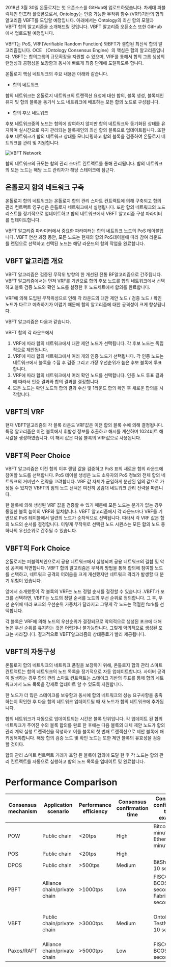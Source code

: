 

2018년 3월 30일 온톨로지는 첫 오픈소스를 GitHub에 업로드하였습니다. 차세대 퍼블릭체인 인프라 플랫폼으로서, Ontology는 인증 가능한 무작위 함수 (VRF)기반의 합의 알고리즘 VBFT를 도입할 예정입니다. 아래에서는 Ontology의 최신 합의 모델과 VBFT 합의 알고리즘을 소개해드릴 것입니다. VBFT 알고리즘 오픈소스 또한 GitHub에서 업로드될 예정입니다.

VBFT는 PoS, VRF(Verifiable Random Function) 와BFT가 결합된 최신식 합의 알고리즘입니다.
OCE （Ontology Consensus Engine）의 핵심은 합의 알고리즘입니다. VBFT는 합의그룹의 규모확장을 지원할 수 있으며, VRF를 통해서 합의 그룹 생성의 랜덤성과 공평성을 보장함과 동시에 빠르게 최종 단계에 도달하도록 합니다.

온톨로지 핵심 네트워크의 주요 내용은 아래와 같습니다.

* 합의 네트워크

>
합의 네트워크는 온톨로지 네트워크의 트랜잭션 요청에 대한 합의, 블록 생성, 블록체인 유지 및 합의 블록을 동기식 노드 네트워크에 배포하는 모든 합의 노드로 구성됩니다.

* 합의 후보 네트워크

>
후보 네트워크중의 노드는 합의에 참여하지 않지만 합의 네트워크와 동기화된 상태를 유지하며 실시간으로 유지 관리되는 블록체인의 최신 합의 블록으로 업데이트됩니다. 또한 후보 네트워크가 합의 네트워크 상태를 모니터링하고 합의 블록을 검증하여 온톨로지 네트워크를 관리 및 지원합니다.

![VBFT Network](https://raw.githubusercontent.com/ontio/documentation/master/vbft-intro/images/vbft-network.jpeg)

합의 네트워크의 규모는 합의 관리 스마트 컨트랙트를 통해 관리됩니다. 
합의 네트워크의 모든 노드는 해당 노드 관리자가 해당 스테이크에 잠근다.

## 온톨로지 합의 네트워크 구축

온톨로지 합의 네트워크는 온톨로지 합의 관리 스마트 컨트랙트에 의해 구축되고 합의 관리 컨트랙트 영구성은 온톨로지 네트워크에서 실행됩니다. 또한 합의 네트워크의 노드 리스트를 정기적으로 업데이트하고 합의 네트워크에서 VBFT 알고리즘 구성 파라미터를 업데이트합니다.

VBFT 알고리즘 파라미터에서 중요한 파라미터는 합의 네트워크 노드의 PoS 테이블입니다. VBFT 연산 과정 동안, 모든 노드는 현재의 합의 PoS테이블에 따라 참여 라운드를 랜덤으로 선택하고 선택된 노드는 해당 라운드의 합의 작업을 완료합니다.

## VBFT 알고리즘 개요

VBFT 알고리즘은 검증된 무작위 방향의 한 개선된 전통 BF알고리즘으로 간주됩니다. VBFT 알고리즘에서는 먼저 VRF를 기반으로 합의 후보 노드를 합의 네트워크에서 선택하고 블록 검증 노드와 확인 노드를 설정한 후 노드세트에서 합의를 완료합니다.

VRF에 의해 도입된 무작위성으로 인해 각 라운드의 대안 제안 노드 / 검증 노드 / 확인 노드가 다르고 예측하기가 어렵기 때문에 합의 알고리즘에 대한 공격성이 크게 향상됩니다.

VBFT 알고리즘은 다음과 같습니다.

VBFT 합의 각 라운드에서

1. VRF에 따라 합의 네트워크에서 대안 제안 노드가 선택됩니다. 각 후보 노드는 독립적으로 제안됩니다.
2. VRF에 따라 합의 네트워크에서 여러 개의 인증 노드가 선택됩니다. 각 인증 노드는 네트워크에서 블록을 수집 후 검증 그리고 가장 우선순위가 높은 후보 블록에 투표합니다.
3. VRF에 따라 합의 네트워크에서 여러 확인 노드를 선택합니다. 인증 노드 투표 결과에 따라서 인증 결과와 합의 결과를 결정합니다.
4. 모든 노드는 확인 노드의 합의 결과 수신 및 1라운드 합의 확인 후 새로운 합의를 시작합니다.


## VBFT의 VRF

현재 VBFT알고리즘의 각 블록 라운드 VRF값은 이전 합의 블록 수에 의해 결정됩니다. 특정 알고리즘은 이전 블록에서 휘발성 정보를 추출하고 해시를 계산하며 1024비트 해시값을 생성하였습니다. 이 해시 값은 다음 블록의 VRF값으로 사용됩니다.


## VBFT의 Peer Choice

VBFT 알고리즘은 이전 합의 이후 랜덤 값을 검증하고 PoS 표의 새로운 합의 라운드에 참여할 노드를 선택합니다. PoS 테이블 생성은 노드 소유자의 PoS 정보와 전체 합의 네트워크의 거버넌스 전략을 고려합니다. VRF 값 자체가 균일하게 분산된 임의 값으로 가정될 수 있지만 VBFT의 임의 노드 선택은 여전히 공감대 네트워크 관리 전략을 따릅니다.

한 블록에 의해 생성된 VRF 값을 검증할 수 있기 때문에 모든 노드는 분기가 없는 경우 동일한 블록 높이의 VRF와 일치합니다. VBFT 알고리즘에서 각 라운드마다 VRF를 기반으로 PoS 테이블에서 일련의 노드가 순차적으로 선택됩니다. 따라서 각 VRF 값은 합의 노드의 순서를 결정합니다. 이렇게 무작위로 선택된 노드 시퀀스는 모든 합의 노드 중 하나의 우선순위로 간주될 수 있습니다.


## VBFT의 Fork Choice

온톨로지는 퍼블릭체인으로서 공용 네트워크에서 실행되며 공용 네트워크의 결함 및 악성 공격에 직면합니다. VBFT 합의 알고리즘은 무작위 방법을 통해 합의에 참여할 노드를 선택하고, 네트워크 공격의 어려움을 크게 개선했지만 네트워크 격리가 발생할 때 분기 위험이 있습니다.

앞에서 소개했듯이 각 블록의 VRF는 노드 정렬 순서를 결정할 수 있습니다 .VBFT가 포크를 선택하면, VBFT는 노드의 정렬 순서를 노드의 우선 순위로 정의합니다. 그 후, 우선 순위에 따라 포크의 우선순위 가중치가 달라지고 그렇게 각 노드는 적절한 fork를 선택합니다.

각 블록은 VRF에 의해 노드의 우선순위가 결정되므로 악의적으로 생성된 포크에 대해 높은 우선 순위를 유지하는 것은 어렵거나 불가능합니다. 그렇게 악의적으로 생성된 포크는 사라집니다.
결과적으로 VBFT알고리즘의  상태종료가 빨리 제공됩니다.


## VBFT의 자동구성

온톨로지 합의 네트워크의 네트워크 품질을 보장하기 위해, 온톨로지 합의 관리 스마트 컨트랙트는 합의 네트워크의 노드 목록을 정기적으로 자동 업데이트합니다. 사이버 공격이 발생하는 경우 합의 관리 스마트 컨트랙트는 스테이크 기반의 투표를 통해 합의 네트워크에서 노드 목록을 강제로 업데이트 할 수 있도록 지원합니다.

한 노드가 더 많은 스테이크를 보유함과 동시에 합의 네트워크의 성능 요구사항을 충족하는지 확인한 후 다음 합의 네트워크 업데이트될 때 새 노드가 합의 네트워크에 추가됩니다.

합의 네트워크가 자동으로 업데이트되는 시간은 블록 단위입니다. 각 업데이트 된 합의 네트워크가 주어진 수의 블록 합의를 완료 한 후에는 다음 블록의 대체 제안 노드가 합의 관리 계약 실행 트랜잭션을 작성하고 이를 블록의 첫 번째 트랜잭션으로 제안 블록에 패키징해야합니다. 해당 합의 검증 노드 및 확인 노드는 또한 제안 블록의 유효성을 검증 할 것이다.

합의 관리 스마트 컨트랙트 거래가 포함 된 블록이 합의에 도달 한 후 각 노드는 합의 관리 컨트랙트를 자동으로 실행하고 합의 노드 목록을 업데이트 및 완료합니다.

# Performance Comparison

| Consensus mechanism | Application scenario      | Performance efficiency | Consensus confirmation  time | Consensus confirmation time example | Number of consensus nodes | Tolerated malicious nodes                                | Resource consumption | Manageability |
| ----------------------- | ----------------------------- | -------------------------- | -------------------------------- | --------------------------------------- | ----------------------------- | ------------------------------------------------------------ | ------------------------ | ------------------------- |
| POW                     | Public chain                  | <20tps                     | High                             | Bitcoin: 60 minutes <br> Ethereum: 1 minute                    | -                             | 50%                                                          | High                     | Low                       |
| POS                     | Public chain                  | <20tps                     | High                             |                                         | -                             | 50%                                                          | Medium                   | Medium                    |
| DPOS                    | Public chain                  | >500tps                    | Medium                           | BitShares: 10 seconds                   | Less than 30                  | Supported                                                    | Low                      | High                      |
| PBFT                    | Alliance chain/private  chain | >1000tps                   | Low                              | FISCO-BCOS: 1 second  <br> Fabric: 1 second                  | Less than 30                  | No more than 1/3 of consensus nodes                          | Low                      | High                      |
| VBFT                    | Public chain/private chain    | >3000tps                   | Medium                           | Ontology TestNet: 5-10 seconds          | Less than 1,000               | Configurable, no  more than 1/3 of consensus nodes | Low                      | High                      |
| Paxos/RAFT              | Alliance chain/private  chain | >5000tps                   | Low                              | FISCO-BCOS: 1 second                    | Less than 30                  | Not supported                                                | Low                      | High                      |

